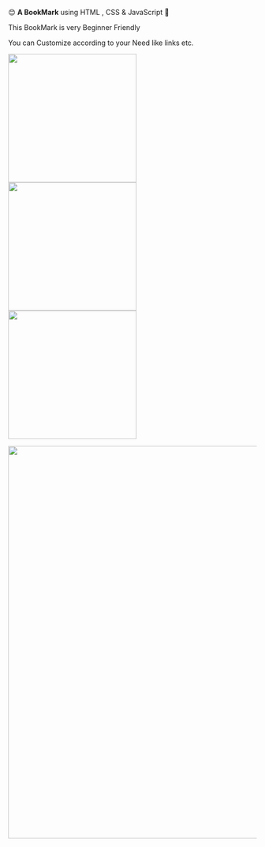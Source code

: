 😊 **A BookMark** using HTML , CSS & JavaScript 🩷
<p> This BookMark is very Beginner Friendly </p>
<p> You can Customize according to your Need like links etc. </p>
 
<img align="center" width="260" src="https://github.com/arzoopatra/Fun-Code/blob/main/HTML.png">     <img align="center" width="260" src="https://github.com/arzoopatra/Fun-Code/blob/main/CSS.png">     <img align="center" width="260" src="https://github.com/arzoopatra/Fun-Code/blob/main/JavaScript.png">

<img align="center" width="795" src="https://github.com/arzoopatra/Fun-Code/blob/main/Result.png">
